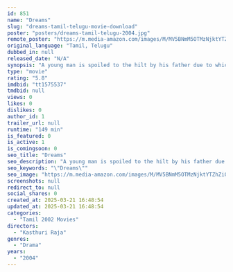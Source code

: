 ```yaml
---
id: 851
name: "Dreams"
slug: "dreams-tamil-telugu-movie-download"
poster: "posters/dreams-tamil-telugu-2004.jpg"
remote_poster: "https://m.media-amazon.com/images/M/MV5BNmM5OTMzNjktYTZhZi00Mzk3LWE0MTUtZjllZjg4NTAxMzYzXkEyXkFqcGdeQXVyMTEzNzg0Mjkx._V1_SX300.jpg"
original_language: "Tamil, Telugu"
dubbed_in: null
released_date: "N/A"
synopsis: "A young man is spoiled to the hilt by his father due to which he leads a wayward life. At one point in time he finds love and reforms, hopefully for the best. But destiny has other plans in store."
type: "movie"
rating: "5.8"
imdbid: "tt1575537"
tmdbid: null
views: 0
likes: 0
dislikes: 0
author_id: 1
trailer_url: null
runtime: "149 min"
is_featured: 0
is_active: 1
is_comingsoon: 0
seo_title: "Dreams"
seo_description: "A young man is spoiled to the hilt by his father due to which he leads a wayward life. At one point in time he finds love and reforms, hopefully for the best. But destiny has other plans in store."
seo_keywords: "\"Dreams\""
seo_image: "https://m.media-amazon.com/images/M/MV5BNmM5OTMzNjktYTZhZi00Mzk3LWE0MTUtZjllZjg4NTAxMzYzXkEyXkFqcGdeQXVyMTEzNzg0Mjkx._V1_SX300.jpg"
screenshots: null
redirect_to: null
social_shares: 0
created_at: 2025-03-21 16:48:54
updated_at: 2025-03-21 16:48:54
categories:
  - "Tamil 2002 Movies"
directors:
  - "Kasthuri Raja"
genres:
  - "Drama"
years:
  - "2004"
---
```

